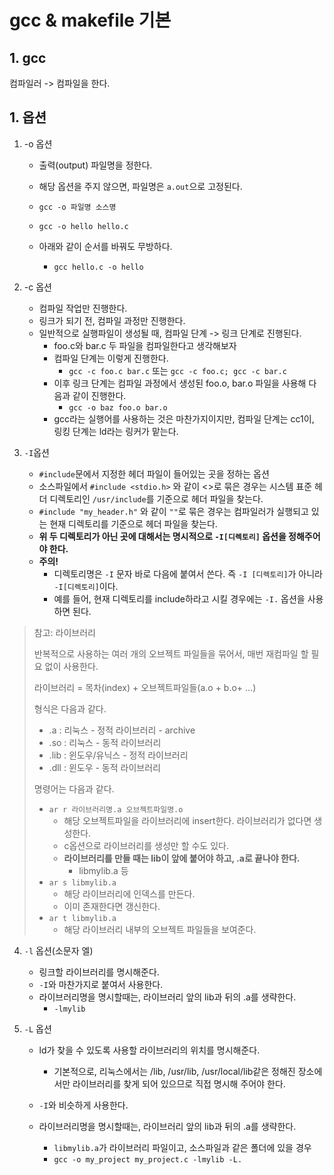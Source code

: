 # gcc & makefile 기본

## 1. gcc

컴파일러 -> 컴파일을 한다.

## 1. 옵션

1. -o 옵션

   - 출력(output) 파일명을 정한다.
   - 해당 옵션을 주지 않으면, 파일명은 `a.out`으로 고정된다.

   - `gcc -o 파일명 소스명`
   - `gcc -o hello hello.c`
   - 아래와 같이 순서를 바꿔도 무방하다.
     - `gcc hello.c -o hello`

2. -c 옵션
   - 컴파일 작업만 진행한다.
   - 링크가 되기 전, 컴파일 과정만 진행한다.
   - 일반적으로 실행파일이 생성될 때, 컴파일 단계 -> 링크 단계로 진행된다.
     - foo.c와 bar.c 두 파일을 컴파일한다고 생각해보자
     - 컴파일 단계는 이렇게 진행한다.
       - `gcc -c foo.c bar.c` 또는 `gcc -c foo.c; gcc -c bar.c`
     - 이후 링크 단계는 컴파일 과정에서 생성된 foo.o, bar.o 파일을 사용해 다음과 같이 진행한다.
       - `gcc -o baz foo.o bar.o`
     - gcc라는 실행어를 사용하는 것은 마찬가지이지만, 컴파일 단계는 cc1이, 링킹 단계는 ld라는 링커가 맡는다.
3. `-I`옵션
   - `#include`문에서 지정한 헤더 파일이 들어있는 곳을 정하는 옵션
   - 소스파일에서 `#include <stdio.h>` 와 같이 <>로 묶은 경우는 시스템 표준 헤더 디렉토리인 `/usr/include`를 기준으로 헤더 파일을 찾는다.
   - `#include "my_header.h"` 와 같이 `""`로 묶은 경우는 컴파일러가 실행되고 있는 현재 디렉토리를 기준으로 헤더 파일을 찾는다.
   - **위 두 디렉토리가 아닌 곳에 대해서는 명시적으로 `-I[디렉토리]` 옵션을 정해주어야 한다.**
   - **주의!**
     - 디렉토리명은 `-I` 문자 바로 다음에 붙여서 쓴다. 즉 `-I [디렉토리]`가 아니라 `-I[디렉토리]`이다.
     - 예를 들어, 현재 디렉토리를 include하라고 시킬 경우에는 `-I.` 옵션을 사용하면 된다.

> 참고: 라이브러리
>
> 반복적으로 사용하는 여러 개의 오브젝트 파일들을 묶어서, 매번 재컴파일 할 필요 없이 사용한다.
>
> 라이브러리 = 목차(index) + 오브젝트파일들(a.o + b.o+ ...)
>
> 형식은 다음과 같다.
>
> - .a : 리눅스 - 정적 라이브러리 - archive
> - .so : 리눅스 - 동적 라이브러리
> - .lib : 윈도우/유닉스 - 정적 라이브러리
> - .dll : 윈도우 - 동적 라이브러리
>
> 명령어는 다음과 같다.
>
> - `ar r 라이브러리명.a 오브젝트파일명.o`
>   - 해당 오브젝트파일을 라이브러리에 insert한다. 라이브러리가 없다면 생성한다.
>   - c옵션으로 라이브러리를 생성만 할 수도 있다.
>   - **라이브러리를 만들 때는 lib이 앞에 붙어야 하고, .a로 끝나야 한다.**
>     - libmylib.a 등
> - `ar s libmylib.a`
>   - 해당 라이브러리에 인덱스를 만든다.
>   - 이미 존재한다면 갱신한다.
> - `ar t libmylib.a`
>   - 해당 라이브러리 내부의 오브젝트 파일들을 보여준다.



4. `-l` 옵션(소문자 엘)
   - 링크할 라이브러리를 명시해준다.
   - `-I`와 마찬가지로 붙여서 사용한다.
   - 라이브러리명을 명시할때는, 라이브러리 앞의 lib과 뒤의 .a를 생략한다.
     - `-lmylib`

5. `-L` 옵션

   - ld가 찾을 수 있도록 사용할 라이브러리의 위치를 명시해준다.
     - 기본적으로, 리눅스에서는 /lib, /usr/lib, /usr/local/lib같은 정해진 장소에서만 라이브러리를 찾게 되어 있으므로 직접 명시해 주어야 한다.
   - `-I`와 비슷하게 사용한다. 

   - 라이브러리명을 명시할때는, 라이브러리 앞의 lib과 뒤의 .a를 생략한다.
     - `libmylib.a`가 라이브러리 파일이고, 소스파일과 같은 폴더에 있을 경우
     - `gcc -o my_project my_project.c -lmylib -L.` 